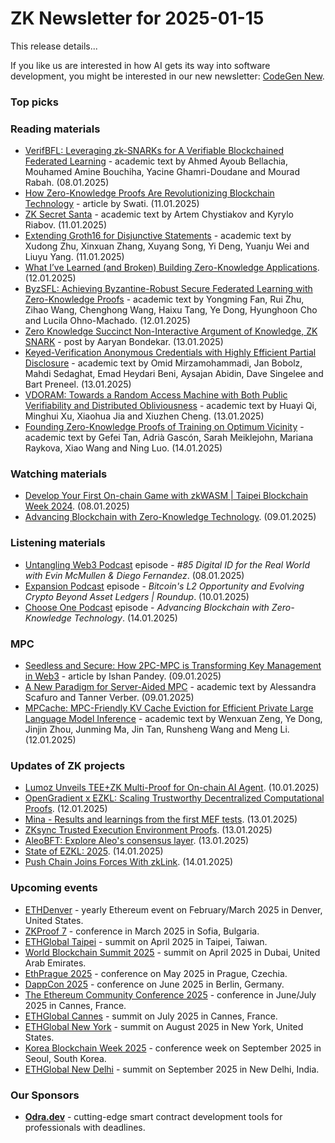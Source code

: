 # ZK Newsletter for 2025-01-15
This release details...

If you like us are interested in how AI gets its way into software development, you might be interested in our new newsletter: [CodeGen New](https://codegen.substack.com/p/codegen-news-for-2025-01-14). 

### Top picks

### Reading materials 
* [VerifBFL: Leveraging zk-SNARKs for A Verifiable Blockchained Federated Learning](https://arxiv.org/pdf/2501.04319) - academic text by Ahmed Ayoub Bellachia, Mouhamed Amine Bouchiha, Yacine Ghamri-Doudane and Mourad Rabah. (08.01.2025)
* [How Zero-Knowledge Proofs Are Revolutionizing Blockchain Technology](https://swatidumoliya.medium.com/the-world-changing-potential-of-zero-knowledge-proofs-ba3bf074e597) - article by Swati. (11.01.2025)
* [ZK Secret Santa](https://arxiv.org/pdf/2501.06515) - academic text by Artem Chystiakov and Kyrylo Riabov. (11.01.2025)
* [Extending Groth16 for Disjunctive Statements](https://eprint.iacr.org/2025/028.pdf) - academic text by Xudong Zhu, Xinxuan Zhang, Xuyang Song, Yi Deng, Yuanju Wei and Liuyu Yang. (11.01.2025)
* [What I’ve Learned (and Broken) Building Zero-Knowledge Applications](https://hackernoon.com/what-ive-learned-and-broken-building-zero-knowledge-applications). (12.01.2025)
* [ByzSFL: Achieving Byzantine-Robust Secure Federated Learning with Zero-Knowledge Proofs](https://arxiv.org/pdf/2501.06953) - academic text by Yongming Fan, Rui Zhu, Zihao Wang, Chenghong Wang, Haixu Tang, Ye Dong, Hyunghoon Cho and Lucila Ohno-Machado. (12.01.2025)
* [Zero Knowledge Succinct Non-Interactive Argument of Knowledge, ZK SNARK](https://medium.com/@aaryanbondekar/zero-knowledge-succinct-non-interactive-argument-of-knowledge-zk-snark-fde580e81210) - post by Aaryan Bondekar. (13.01.2025)
* [Keyed-Verification Anonymous Credentials with Highly Efficient Partial Disclosure](https://eprint.iacr.org/2025/041.pdf) - academic text by Omid Mirzamohammadi, Jan Bobolz, Mahdi Sedaghat, Emad Heydari Beni, Aysajan Abidin, Dave Singelee and Bart Preneel. (13.01.2025)
* [VDORAM: Towards a Random Access Machine with Both Public Verifiability and Distributed Obliviousness](https://eprint.iacr.org/2025/039.pdf) - academic text by Huayi Qi, Minghui Xu, Xiaohua Jia and Xiuzhen Cheng. (13.01.2025)
* [Founding Zero-Knowledge Proofs of Training on Optimum Vicinity](https://eprint.iacr.org/2025/053.pdf) - academic text by Gefei Tan, Adrià Gascón, Sarah Meiklejohn, Mariana Raykova, Xiao Wang and Ning Luo. (14.01.2025)

### Watching materials
* [Develop Your First On-chain Game with zkWASM | Taipei Blockchain Week 2024](https://www.youtube.com/watch?v=HRiRcEe6NRw). (08.01.2025)
* [Advancing Blockchain with Zero-Knowledge Technology](https://www.youtube.com/watch?v=HRiRcEe6NRw). (09.01.2025)

### Listening materials
* [Untangling Web3 Podcast](https://open.spotify.com/episode/15GcukeQzNBtkAKCfpk13S?si=f67923d3927746ce) episode - *#85 Digital ID for the Real World with Evin McMullen & Diego Fernandez*. (08.01.2025) 
* [Expansion Podcast](https://www.youtube.com/watch?v=yFdwamz8ZLM) episode - *Bitcoin's L2 Opportunity and Evolving Crypto Beyond Asset Ledgers | Roundup*. (10.01.2025)
* [Choose One Podcast](https://www.youtube.com/watch?v=AEkUU5Ev-0c) episode - *Advancing Blockchain with Zero-Knowledge Technology*. (14.01.2025)

### MPC
* [Seedless and Secure: How 2PC-MPC is Transforming Key Management in Web3](https://hackernoon.com/seedless-and-secure-how-2pc-mpc-is-transforming-key-management-in-web3) - article by Ishan Pandey. (09.01.2025)
* [A New Paradigm for Server-Aided MPC](https://eprint.iacr.org/2025/032.pdf) - academic text by Alessandra Scafuro and Tanner Verber. (09.01.2025)
* [MPCache: MPC-Friendly KV Cache Eviction for Efficient Private Large Language Model Inference](https://arxiv.org/pdf/2501.06807) - academic text by Wenxuan Zeng, Ye Dong, Jinjin Zhou, Junming Ma, Jin Tan, Runsheng Wang and Meng Li. (12.01.2025)
 
### Updates of ZK projects
* [Lumoz Unveils TEE+ZK Multi-Proof for On-chain AI Agent](https://hackernoon.com/lumoz-unveils-teezk-multi-proof-for-on-chain-ai-agent). (10.01.2025)
* [OpenGradient x EZKL: Scaling Trustworthy Decentralized Computational Proofs](https://blog.ezkl.xyz/post/opengradient/). (12.01.2025)
* [Mina - Results and learnings from the first MEF tests](https://minaprotocol.com/blog/results-and-learnings-from-the-first-mef-tests). (13.01.2025)
* [ZKsync Trusted Execution Environment Proofs](https://zksync.mirror.xyz/RlVZHqwt8lO7vYLN-r3156HrEjjBIFd02zYk3jZhleQ). (13.01.2025)
* [AleoBFT: Explore Aleo's consensus layer](https://aleo.org/post/architecture-of-aleobft-consensus/). (13.01.2025)
* [State of EZKL: 2025](https://blog.ezkl.xyz/post/state_of_ezkl/). (14.01.2025)
* [Push Chain Joins Forces With zkLink](https://push.org/blog/push-chain-joins-forces-with-zklink/). (14.01.2025)
 
### Upcoming events
* [ETHDenver](https://www.ethdenver.com/) - yearly Ethereum event on February/March 2025 in Denver, United States.
* [ZKProof 7](https://zkproof.org/events/zkproof-7-sofia/) - conference in March 2025 in Sofia, Bulgaria. 
* [ETHGlobal Taipei](https://ethglobal.com/events/taipei) - summit on April 2025 in Taipei, Taiwan.
* [World Blockchain Summit 2025](https://worldblockchainsummit.com/dxb-oct-24/) - summit on April 2025 in Dubai, United Arab Emirates.
* [EthPrague 2025](https://ethprague.com/) - conference on May 2025 in Prague, Czechia.
* [DappCon 2025](https://dappcon.io/#about) - conference on June 2025 in Berlin, Germany.
* [The Ethereum Community Conference 2025](https://ethcc.io/) - conference in June/July 2025 in Cannes, France.
* [ETHGlobal Cannes](https://ethglobal.com/events/cannes) - summit on July 2025 in Cannes, France.
* [ETHGlobal New York](https://ethglobal.com/events/newyork2025) - summit on August 2025 in New York, United States.
* [Korea Blockchain Week 2025](https://koreablockchainweek.com/) - conference week on September 2025 in Seoul, South Korea.
* [ETHGlobal New Delhi](https://ethglobal.com/events/newdelhi) - summit on September 2025 in New Delhi, India.

### Our Sponsors
* **[Odra.dev](https://odra.dev)** - cutting-edge smart contract development tools for professionals with deadlines.


